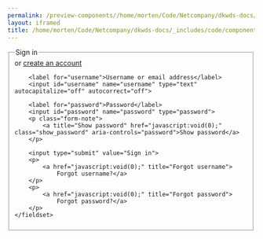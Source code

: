 ```yaml
--- 
permalink: /preview-components//home/morten/Code/Netcompany/dkwds-docs/_includes/code/components/sign-in-form.html
layout: iframed 
title: /home/morten/Code/Netcompany/dkwds-docs/_includes/code/components/sign-in-form.html
---
```

<form class="form">
    <fieldset>
        <legend class="drop_text">Sign in</legend>
        <span>or
            <a href="javascript:void(0);">create an account</a>
        </span>

        <label for="username">Username or email address</label>
        <input id="username" name="username" type="text" autocapitalize="off" autocorrect="off">

        <label for="password">Password</label>
        <input id="password" name="password" type="password">
        <p class="form-note">
            <a title="Show password" href="javascript:void(0);" class="show_password" aria-controls="password">Show password</a>
        </p>

        <input type="submit" value="Sign in">
        <p>
            <a href="javascript:void(0);" title="Forgot username">
                Forgot username?</a>
        </p>
        <p>
            <a href="javascript:void(0);" title="Forgot password">
                Forgot password?</a>
        </p>
    </fieldset>
</form>